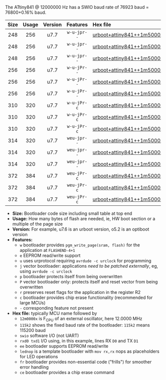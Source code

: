 The ATtiny841 @ 12000000 Hz has a SWIO baud rate of 76923 baud = 76800+0.16% baud.

|Size|Usage|Version|Features|Hex file|
|:-:|:-:|:-:|:-:|:--|
|248|256|u7.7|`w-u-jpr--`|[urboot+attiny841++1m5000x++++9k6_swio_rxa2_txa1_lednop.hex](https://raw.githubusercontent.com/stefanrueger/urboot.hex/main/mcus/attiny841/external_oscillator/fcpu++1m5000_Hz/br++++9k6_bps/urboot+attiny841++1m5000x++++9k6_swio_rxa2_txa1_lednop.hex)|
|248|256|u7.7|`w-u-jpr--`|[urboot+attiny841++1m5000x++++9k6_swio_rxa4_txa5_lednop.hex](https://raw.githubusercontent.com/stefanrueger/urboot.hex/main/mcus/attiny841/external_oscillator/fcpu++1m5000_Hz/br++++9k6_bps/urboot+attiny841++1m5000x++++9k6_swio_rxa4_txa5_lednop.hex)|
|248|256|u7.7|`w-u-jpr--`|[urboot+attiny841++1m5000x++++9k6_swio_rxb2_txa7_lednop.hex](https://raw.githubusercontent.com/stefanrueger/urboot.hex/main/mcus/attiny841/external_oscillator/fcpu++1m5000_Hz/br++++9k6_bps/urboot+attiny841++1m5000x++++9k6_swio_rxb2_txa7_lednop.hex)|
|256|256|u7.7|`w-u-jPr--`|[urboot+attiny841++1m5000x++++9k6_swio_rxa2_txa1.hex](https://raw.githubusercontent.com/stefanrueger/urboot.hex/main/mcus/attiny841/external_oscillator/fcpu++1m5000_Hz/br++++9k6_bps/urboot+attiny841++1m5000x++++9k6_swio_rxa2_txa1.hex)|
|256|256|u7.7|`w-u-jPr--`|[urboot+attiny841++1m5000x++++9k6_swio_rxa4_txa5.hex](https://raw.githubusercontent.com/stefanrueger/urboot.hex/main/mcus/attiny841/external_oscillator/fcpu++1m5000_Hz/br++++9k6_bps/urboot+attiny841++1m5000x++++9k6_swio_rxa4_txa5.hex)|
|256|256|u7.7|`w-u-jPr--`|[urboot+attiny841++1m5000x++++9k6_swio_rxb2_txa7.hex](https://raw.githubusercontent.com/stefanrueger/urboot.hex/main/mcus/attiny841/external_oscillator/fcpu++1m5000_Hz/br++++9k6_bps/urboot+attiny841++1m5000x++++9k6_swio_rxb2_txa7.hex)|
|310|320|u7.7|`w-u-jPr-c`|[urboot+attiny841++1m5000x++++9k6_swio_rxa2_txa1_lednop_fr_ce.hex](https://raw.githubusercontent.com/stefanrueger/urboot.hex/main/mcus/attiny841/external_oscillator/fcpu++1m5000_Hz/br++++9k6_bps/urboot+attiny841++1m5000x++++9k6_swio_rxa2_txa1_lednop_fr_ce.hex)|
|310|320|u7.7|`w-u-jPr-c`|[urboot+attiny841++1m5000x++++9k6_swio_rxa4_txa5_lednop_fr_ce.hex](https://raw.githubusercontent.com/stefanrueger/urboot.hex/main/mcus/attiny841/external_oscillator/fcpu++1m5000_Hz/br++++9k6_bps/urboot+attiny841++1m5000x++++9k6_swio_rxa4_txa5_lednop_fr_ce.hex)|
|310|320|u7.7|`w-u-jPr-c`|[urboot+attiny841++1m5000x++++9k6_swio_rxb2_txa7_lednop_fr_ce.hex](https://raw.githubusercontent.com/stefanrueger/urboot.hex/main/mcus/attiny841/external_oscillator/fcpu++1m5000_Hz/br++++9k6_bps/urboot+attiny841++1m5000x++++9k6_swio_rxb2_txa7_lednop_fr_ce.hex)|
|314|320|u7.7|`weu-jpr--`|[urboot+attiny841++1m5000x++++9k6_swio_rxa2_txa1_ee_lednop.hex](https://raw.githubusercontent.com/stefanrueger/urboot.hex/main/mcus/attiny841/external_oscillator/fcpu++1m5000_Hz/br++++9k6_bps/urboot+attiny841++1m5000x++++9k6_swio_rxa2_txa1_ee_lednop.hex)|
|314|320|u7.7|`weu-jpr--`|[urboot+attiny841++1m5000x++++9k6_swio_rxa4_txa5_ee_lednop.hex](https://raw.githubusercontent.com/stefanrueger/urboot.hex/main/mcus/attiny841/external_oscillator/fcpu++1m5000_Hz/br++++9k6_bps/urboot+attiny841++1m5000x++++9k6_swio_rxa4_txa5_ee_lednop.hex)|
|314|320|u7.7|`weu-jpr--`|[urboot+attiny841++1m5000x++++9k6_swio_rxb2_txa7_ee_lednop.hex](https://raw.githubusercontent.com/stefanrueger/urboot.hex/main/mcus/attiny841/external_oscillator/fcpu++1m5000_Hz/br++++9k6_bps/urboot+attiny841++1m5000x++++9k6_swio_rxb2_txa7_ee_lednop.hex)|
|372|384|u7.7|`weu-jPr-c`|[urboot+attiny841++1m5000x++++9k6_swio_rxa2_txa1_ee_lednop_fr_ce.hex](https://raw.githubusercontent.com/stefanrueger/urboot.hex/main/mcus/attiny841/external_oscillator/fcpu++1m5000_Hz/br++++9k6_bps/urboot+attiny841++1m5000x++++9k6_swio_rxa2_txa1_ee_lednop_fr_ce.hex)|
|372|384|u7.7|`weu-jPr-c`|[urboot+attiny841++1m5000x++++9k6_swio_rxa4_txa5_ee_lednop_fr_ce.hex](https://raw.githubusercontent.com/stefanrueger/urboot.hex/main/mcus/attiny841/external_oscillator/fcpu++1m5000_Hz/br++++9k6_bps/urboot+attiny841++1m5000x++++9k6_swio_rxa4_txa5_ee_lednop_fr_ce.hex)|
|372|384|u7.7|`weu-jPr-c`|[urboot+attiny841++1m5000x++++9k6_swio_rxb2_txa7_ee_lednop_fr_ce.hex](https://raw.githubusercontent.com/stefanrueger/urboot.hex/main/mcus/attiny841/external_oscillator/fcpu++1m5000_Hz/br++++9k6_bps/urboot+attiny841++1m5000x++++9k6_swio_rxb2_txa7_ee_lednop_fr_ce.hex)|

- **Size:** Bootloader code size including small table at top end
- **Usage:** How many bytes of flash are needed, ie, HW boot section or a multiple of the page size
- **Version:** For example, u7.6 is an urboot version, o5.2 is an optiboot version
- **Features:**
  + `w` bootloader provides `pgm_write_page(sram, flash)` for the application at `FLASHEND-4+1`
  + `e` EEPROM read/write support
  + `u` uses urprotocol requiring `avrdude -c urclock` for programming
  + `j` vector bootloader: applications *need to be patched externally*, eg, using `avrdude -c urclock`
  + `p` bootloader protects itself from being overwritten
  + `P` vector bootloader only: protects itself and reset vector from being overwritten
  + `r` preserves reset flags for the application in the register R2
  + `c` bootloader provides chip erase functionality (recommended for large MCUs)
  + `-` corresponding feature not present
- **Hex file:** typically MCU name followed by
  + `12m0000x` is F<sub>CPU</sub> of an external oscillator, here 12.0000 MHz
  + `115k2` shows the fixed baud rate of the bootloader: `115k2` means 115200 baud
  + `swio` software I/O (not UART)
  + `rxd0 txd1` I/O using, in this example, lines RX `D0` and TX `D1`
  + `ee` bootloader supports EEPROM read/write
  + `lednop` is a template bootloader with `mov rx,rx` nops as placeholders for LED operations
  + `fr` bootloader provides non-essential code ("frills") for smoother error handling
  + `ce` bootloader provides a chip erase command
